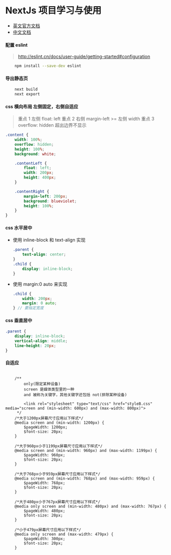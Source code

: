 # NextJs 项目学习与使用

-   [英文官方文档](https://nextjs.org/docs)
-   [中文文档](http://nextjs.frontendx.cn/docs)

#### 配置 eslint

> http://eslint.cn/docs/user-guide/getting-started#configuration

```bash
    npm install --save-dev eslint
```

#### 导出静态页

```bash
    next build
    next export
```

#### css 横向布局 左侧固定，右侧自适应

> 重点 1 左侧 float: left
> 重点 2 右侧 margin-left >= 左侧 width
> 重点 3 overflow: hidden 超出边界不显示

```scss
.content {
    width: 100%;
    overflow: hidden;
    height: 100%;
    background: white;

    .contentLeft {
        float: left;
        width: 200px;
        height: 400px;
    }

    .contentRight {
        margin-left: 200px;
        background: blueviolet;
        height: 100%;
    }
}
```

#### css 水平居中

-   使用 inline-block 和 text-align 实现

    ```scss
    .parent {
        text-align: center;
    }
    .child {
        display: inline-block;
    }
    ```

-   使用 margin:0 auto 来实现
    ```scss
    .child {
        width: 200px;
        margin: 0 auto;
    } // 要指定宽度
    ```

#### css 垂直居中

```scss
.parent {
    display: inline-block;
    vertical-align: middle;
    line-height: 20px;
}
```

#### 自适应

```

    /**
        only(限定某种设备)
        screen 是媒体类型里的一种
        and 被称为关键字，其他关键字还包括 not(排除某种设备)

        <link rel="stylesheet" type="text/css" href="styleB.css"  media="screen and (min-width: 600px) and (max-width: 800px)">
     */
    /*大于1200px屏幕尺寸应用以下样式*/
    @media screen and (min-width: 1200px) {
        $pageWidth: 1200px;
        $font-size: 20px;
    }

    /*大于960px小于1199px屏幕尺寸应用以下样式*/
    @media screen and (min-width: 960px) and (max-width: 1199px) {
        $pageWidth: 960px;
        $font-size: 20px;
    }

    /*大于768px小于959px屏幕尺寸应用以下样式*/
    @media screen and (min-width: 768px) and (max-width: 959px) {
        $pageWidth: 768px;
        $font-size: 20px;
    }

    /*大于480px小于767px屏幕尺寸应用以下样式*/
    @media only screen and (min-width: 480px) and (max-width: 767px) {
        $pageWidth: 480px;
        $font-size: 20px;
    }

    /*小于479px屏幕尺寸应用以下样式*/
    @media only screen and (max-width: 479px) {
        $pageWidth: 300px;
        $font-size: 20px;
    }

```
